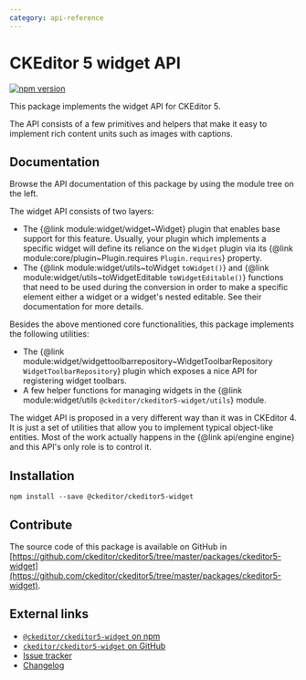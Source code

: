 ```yaml
---
category: api-reference
---
```


# CKEditor 5 widget API

[![npm version](https://badge.fury.io/js/%40ckeditor%2Fckeditor5-widget.svg)](https://www.npmjs.com/package/@ckeditor/ckeditor5-widget)

This package implements the widget API for CKEditor 5.

The API consists of a few primitives and helpers that make it easy to implement rich content units such as images with captions.

## Documentation

Browse the API documentation of this package by using the module tree on the left.

The widget API consists of two layers:

* The {@link module:widget/widget~Widget} plugin that enables base support for this feature. Usually, your plugin which implements a specific widget will define its reliance on the `Widget` plugin via its {@link module:core/plugin~Plugin.requires `Plugin.requires`} property.
* The {@link module:widget/utils~toWidget `toWidget()`} and {@link module:widget/utils~toWidgetEditable `toWidgetEditable()`} functions that need to be used during the conversion in order to make a specific element either a widget or a widget's nested editable. See their documentation for more details.

Besides the above mentioned core functionalities, this package implements the following utilities:

* The {@link module:widget/widgettoolbarrepository~WidgetToolbarRepository `WidgetToolbarRepository`} plugin which exposes a nice API for registering widget toolbars.
* A few helper functions for managing widgets in the {@link module:widget/utils `@ckeditor/ckeditor5-widget/utils`} module.

<info-box>
	The widget API is proposed in a very different way than it was in CKEditor 4. It is just a set of utilities that allow you to implement typical object-like entities. Most of the work actually happens in the {@link api/engine engine} and this API's only role is to control it.
</info-box>

## Installation

```plaintext
npm install --save @ckeditor/ckeditor5-widget
```

## Contribute

The source code of this package is available on GitHub in [https://github.com/ckeditor/ckeditor5/tree/master/packages/ckeditor5-widget](https://github.com/ckeditor/ckeditor5/tree/master/packages/ckeditor5-widget).

## External links

* [`@ckeditor/ckeditor5-widget` on npm](https://www.npmjs.com/package/@ckeditor/ckeditor5-widget)
* [`ckeditor/ckeditor5-widget` on GitHub](https://github.com/ckeditor/ckeditor5/tree/master/packages/ckeditor5-widget)
* [Issue tracker](https://github.com/ckeditor/ckeditor5/issues)
* [Changelog](https://github.com/ckeditor/ckeditor5/blob/master/CHANGELOG.md)
